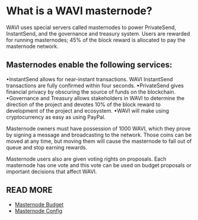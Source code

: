 What is a WAVI masternode?
===========================

WAVI uses special servers called masternodes to power PrivateSend, InstantSend, and the governance and treasury system. Users are rewarded for running masternodes; 45% of the block reward is allocated to pay the masternode network.

Masternodes enable the following services:
-------------------------------------------
•InstantSend allows for near-instant transactions. WAVI InstantSend transactions are fully confirmed within four seconds.
•PrivateSend gives financial privacy by obscuring the source of funds on the blockchain.
•Governance and Treasury allows stakeholders in WAVI to determine the direction of the project and devotes 10% of the block reward to development of the project and ecosystem.
•WAVI will make using cryptocurrency as easy as using PayPal.


Masternode owners must have possession of 1000 WAVI, which they prove by signing a message and broadcasting to the network. Those coins can be moved at any time, but moving them will cause the masternode to fall out of queue and stop earning rewards.


Masternode users also are given voting rights on proposals. Each masternode has one vote and this vote can be used on budget proposals or important decisions that affect WAVI.

READ MORE
----------
- [Masternode Budget](masternode-budget.md)
- [Masternode Config](masternode_conf.md)
